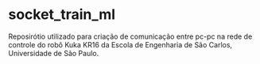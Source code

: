# socket_train_ml

Reposirótio utilizado para criação de comunicação entre pc-pc na rede de controle do robô Kuka KR16 da Escola de Engenharia de São Carlos, Universidade de São Paulo.
